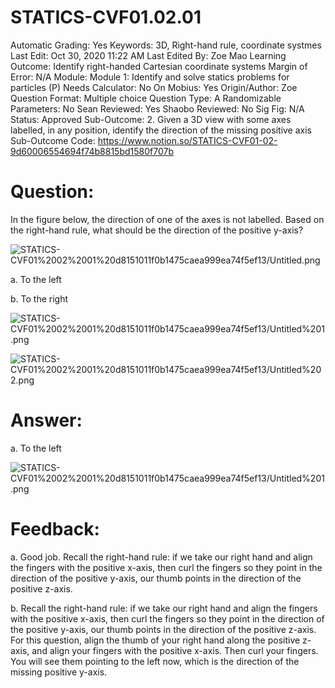 # STATICS-CVF01.02.01

Automatic Grading: Yes
Keywords: 3D, Right-hand rule, coordinate systmes
Last Edit: Oct 30, 2020 11:22 AM
Last Edited By: Zoe Mao
Learning Outcome: Identify right-handed Cartesian coordinate systems
Margin of Error: N/A
Module: Module 1: Identify and solve statics problems for particles (P)
Needs Calculator: No
On Mobius: Yes
Origin/Author: Zoe
Question Format: Multiple choice
Question Type: A
Randomizable Parameters: No
Sean Reviewed: Yes
Shaobo Reviewed: No
Sig Fig: N/A
Status: Approved
Sub-Outcome: 2. Given a 3D view with some axes labelled, in any position, identify the direction of the missing positive axis
Sub-Outcome Code: https://www.notion.so/STATICS-CVF01-02-9d60006554694f74b8815bd1580f707b

# Question:

In the figure below, the direction of one of the axes is not labelled. Based on the right-hand rule, what should be the direction of the positive y-axis?

![STATICS-CVF01%2002%2001%20d8151011f0b1475caea999ea74f5ef13/Untitled.png](STATICS-CVF01%2002%2001%20d8151011f0b1475caea999ea74f5ef13/Untitled.png)

a. To the left

b. To the right

![STATICS-CVF01%2002%2001%20d8151011f0b1475caea999ea74f5ef13/Untitled%201.png](STATICS-CVF01%2002%2001%20d8151011f0b1475caea999ea74f5ef13/Untitled%201.png)

![STATICS-CVF01%2002%2001%20d8151011f0b1475caea999ea74f5ef13/Untitled%202.png](STATICS-CVF01%2002%2001%20d8151011f0b1475caea999ea74f5ef13/Untitled%202.png)

# Answer:

a. To the left

![STATICS-CVF01%2002%2001%20d8151011f0b1475caea999ea74f5ef13/Untitled%201.png](STATICS-CVF01%2002%2001%20d8151011f0b1475caea999ea74f5ef13/Untitled%201.png)

# Feedback:

a. Good job. Recall the right-hand rule: if we take our right hand and align the fingers with the positive x-axis, then curl the fingers so they point in the direction of the positive y-axis, our thumb points in the direction of the positive z-axis.

b. Recall the right-hand rule: if we take our right hand and align the fingers with the positive x-axis, then curl the fingers so they point in the direction of the positive y-axis, our thumb points in the direction of the positive z-axis. For this question, align the thumb of your right hand along the positive z-axis, and align your fingers with the positive x-axis. Then curl your fingers.  You will see them pointing to the left now, which is the direction of the missing positive y-axis.